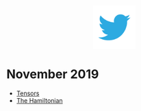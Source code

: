 <div align="center">
<img src="img/twitter.png" width="20%">
</div>

# November 2019
- [Tensors](https://twitter.com/astroparticular/status/1195470423154053120)
- [The Hamiltonian](https://twitter.com/astroparticular/status/1198070673819619328)
